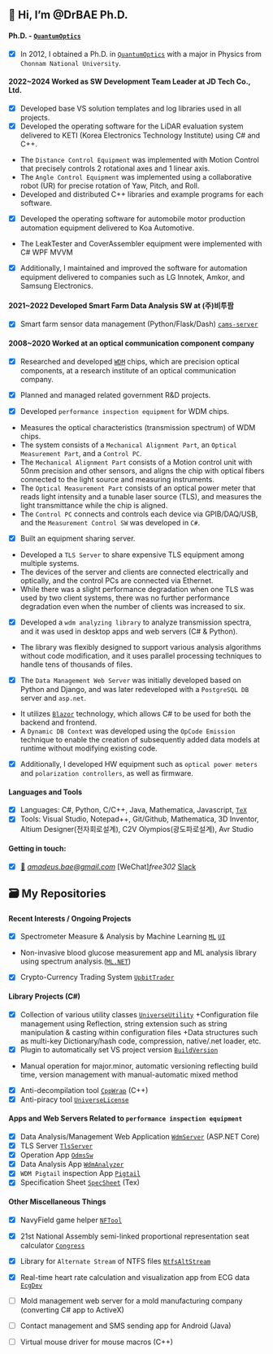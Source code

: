 ## 👋 Hi, I’m @DrBAE Ph.D.
<!-- - 이 문서의 원본 주소는 [여기(https://github.com/drbae)](https://github.com/drbae)입니다. -->

#### Ph.D. -  [`QuantumOptics`](https://ko.wikipedia.org/wiki/%EC%96%91%EC%9E%90%EA%B4%91%ED%95%99)
<!-- - [x] 2012년 전남대학교 물리학과에서 [`QuantumOptics`](https://ko.wikipedia.org/wiki/%EC%96%91%EC%9E%90%EA%B4%91%ED%95%99) 전공으로 박사학위를 취득하였다. -->
- [x] In 2012, I obtained a Ph.D. in [`QuantumOptics`](https://en.wikipedia.org/wiki/Quantum_optics) with a major in Physics from `Chonnam National University`.

<!-- #### 2022~2024  제이디텍(주) `SW개발팀장`으로 근무
- [x] 모든 프로젝트에 사용되는 베이스 VS 솔루션 템플릿, 로그 라이브러리 등을 개발하였다. 
- [x] KETI(전자부품연구원)에 납품하는 LiDAR 평가시스템의 운용SW를 C#과 C++로 개발하였다.
 - `거리제어장비`는 회전2축 직선1축을 정밀제어하는 Motion Controll로 구현하였고
 - `각도제어장비`는 Yaw, Pitch, Roll의 정밀회전을 협동로봇(UR)을 이용하여 구현했다.
 - 각 SW의 C++용 라이브러리와 예제 프로그램을 개발 배포하였다. -->

#### 2022~2024 Worked as SW Development Team Leader at JD Tech Co., Ltd.
- [x] Developed base VS solution templates and log libraries used in all projects.
- [x] Developed the operating software for the LiDAR evaluation system delivered to KETI (Korea Electronics Technology Institute) using C# and C++.
+ The `Distance Control Equipment` was implemented with Motion Control that precisely controls 2 rotational axes and 1 linear axis.
+ The `Angle Control Equipment` was implemented using a collaborative robot (UR) for precise rotation of Yaw, Pitch, and Roll.
+ Developed and distributed C++ libraries and example programs for each software.

<!-- - [x] Koa Automotive(고아정공)에 납품하는 자동차용 Motor 생산 자동화 장비의 운용SW를 개발하였다.
 - `LeakTester`, `CoverAssembler` 장비는 C# WPF MVVM으로 구현하였다. -->
- [x] Developed the operating software for automobile motor production automation equipment delivered to Koa Automotive.
- The LeakTester and CoverAssembler equipment were implemented with C# WPF MVVM

<!-- - [x] 그 외 LG이노텍, Amkor, 삼성전자 등에 납품하는 자동화 장비의 SW를 보수, 개선 작업을 하였다. -->
- [x] Additionally, I maintained and improved the software for automation equipment delivered to companies such as LG Innotek, Amkor, and Samsung Electronics.

<!-- #### 2021~2022  (주)비투팜 `스마트팜` 데이터 분석 SW 개발
- [x] 스마트팜 센서 데이터 관리 (Python/Flask/Dash) [`cams-server`](https://github.com/free302-b2f/cams-server) -->

#### 2021~2022 Developed Smart Farm Data Analysis SW at (주)비투팜
- [x] Smart farm sensor data management (Python/Flask/Dash) [`cams-server`](https://github.com/free302-b2f/cams-server)

#### 2008~2020 Worked at an optical communication component company
- [x] Researched and developed [`WDM`](https://en.wikipedia.org/wiki/Wavelength-division_multiplexing) chips, which are precision optical components, at a research institute of an optical communication company.
- [x] Planned and managed related government R&amp;D projects.

- [x] Developed `performance inspection equipment` for WDM chips.
+ Measures the optical characteristics (transmission spectrum) of WDM chips.
+ The system consists of a `Mechanical Alignment Part`, an `Optical Measurement Part`, and a `Control PC`.
+ The `Mechanical Alignment Part` consists of a Motion control unit with 50nm precision and other sensors, and aligns the chip with optical fibers connected to the light source and measuring instruments.
+ The `Optical Measurement Part` consists of an optical power meter that reads light intensity and a tunable laser source (TLS), and measures the light transmittance while the chip is aligned.
+ The `Control PC` connects and controls each device via GPIB/DAQ/USB, and the `Measurement Control SW` was developed in `C#`.

- [x] Built an equipment sharing server.
+ Developed a `TLS Server` to share expensive TLS equipment among multiple systems.
+ The devices of the server and clients are connected electrically and optically, and the control PCs are connected via Ethernet.
+ While there was a slight performance degradation when one TLS was used by two client systems, there was no further performance degradation even when the number of clients was increased to six.

- [x] Developed a `wdm analyzing library` to analyze transmission spectra, and it was used in desktop apps and web servers (C# & Python).
+ The library was flexibly designed to support various analysis algorithms without code modification, and it uses parallel processing techniques to handle tens of thousands of files.

- [x] The `Data Management Web Server` was initially developed based on Python and Django, and was later redeveloped with a `PostgreSQL DB` server and `asp.net`.
+ It utilizes [`Blazor`](https://docs.microsoft.com/en-us/aspnet/core/blazor/?view=aspnetcore-5.0) technology, which allows C# to be used for both the backend and frontend.   
+ A `Dynamic DB Context` was developed using the `OpCode Emission` technique to enable the creation of subsequently added data models at runtime without modifying existing code.

- [x] Additionally, I developed HW equipment such as `optical power meters` and `polarization controllers`, as well as firmware. 

<!-- #### 2008~2020까지 광통신 기업 연구소 근무
- [x] 광통신 관련 기업의 연구소에서 정밀 광학소자인 [`WDM칩`](https://ko.wikipedia.org/wiki/%ED%8C%8C%EC%9E%A5_%EB%B6%84%ED%95%A0_%EB%8B%A4%EC%A4%91)을 연구개발 하였다.
- [x] 관련 정부R&D과제 기획/관리 하였다.
- [x] WDM 칩의 성능검사장비를 개발하였다.
+ WDM 칩의 광학적 특성(투과스펙트럼)을 측정하여 파일로 저장한다.
+ 시스템은 `Mechanical Alignment Part`, `Optical Measurement Part`, `제어PC`로 구성된다.
+ `Mechanical Alignment Part`는 50nm 정밀도의 Motion 제어부와 기타 센서로 구성되며, 칩을 광원 및 계측기에 연결된 광섬유와 정렬한다.
+ `Optical Measurement Part`는 빛의 세기를 읽는 광파워미터와 가변파장의 레이저 광원(TLS)로 구성되며, 칩이 정렬된 상태에서 광투과율을 측정한다.
+ `제어PC`는 GPIB/DAQ/USB 등으로 각 장치들을 연결/제어하며 `측정제어SW`는 `C#`으로 개발하였다.

- [x] 장비 공유 서버를 제작하였다.
+ 고가의 TLS를 여러 시스템에 공유하기 위해 `TLS Server`를 개발하였다.
+ 서버와 클라이언트의 장치들은 전기적/광학적으로 연결되며 제어PC는 이더넷으로 연결된다.
+ 1개의 TLS를 2개의 클라이언트 시스템이 사용시 약간의 성능저하가 있지만, 이후 6개까지 클라이언트를 늘려도 추가 성능저하는 없었다.

- [x] 투과스펙트럼을 분석하기 위한 `wdm analyzing library`를 개발하여 데스크탑 앱과 웹서버에 사용하였다(C# & Python).
+ 라이브러리는 코드수정 없이 여러 분석알고리즘에 대응하도록 유연하게 설계하였고 수만개의 파일을 처리하는데 병렬처리 기법을 사용한다.

- [x] `데이터관리 Web서버`는 초기버전은 python과 Django기반으로 개발하였으며, 이후 `PostgreSQL` DB서버와 asp.net으로 재개발하였다.
+ 백엔드와 프런트엔드 모두에 C#이 사용가능한 [`Blazor`](https://docs.microsoft.com/en-us/aspnet/core/blazor/?view=aspnetcore-5.0) 기술을 활용하고,
+ 추후 추가되는 데이터모델을 기존코드 수정없이 런타임에 생성할 수 있도록 `OpCode Emission`기법으로 `Dynamic DB Context`를 개발하였다.

- [x] 그 외 광전변환장치(optical powermeter), 편광제어장치(polarization controller) 등 HW장비와 firmware를 개발하였다. -->

#### Languages and Tools
- [x] Languages: C#, Python, C/C++, Java, Mathematica, Javascript, [`TeX`](https://ko.wikipedia.org/wiki/TeX)
- [x] Tools: Visual Studio, Notepad++, Git/Github, Mathematica, 3D Inventor, Altium Designer(전자회로설계), C2V Olympios(광도파로설계), Avr Studio

#### Getting in touch:
- [x] [:e-mail:](mailto:amadeus.bae@gmail.com) *amadeus.bae@gmail.com* [WeChat]*free302* [Slack](https://universesoft.slack.com/)

## :card_file_box: My Repositories
<!-- 관리를 위해 되도록 앱(UI)과 라이브러리를 분리하였다. -->

#### Recent Interests / Ongoing Projects <!-- 최근 관심분야/진행중 프로젝트 (C#/Python) -->
- [x] Spectrometer Measure & Analysis by Machine Learning [`ML`](https://github.com/free302/FiraAiSpecML) [`UI`](https://github.com/free302/FiraAiSpec)
 + Non-invasive blood glucose measurement app and ML analysis library using spectrum analysis.([`ML.NET`](https://docs.microsoft.com/ko-kr/dotnet/machine-learning/))
- [x] Crypto-Currency Trading System [`UpbitTrader`](https://github.com/free302-BC/UpbitTrader)

#### Library Projects (C#)
<!-- - [x] 각종 유틸리티 클래스 모음 [`UniverseUtility`](https://github.com/free302/UniverseUtility)
 - Reflection을 이용한 설정파일관리, 설정파일내 문자열 조작&Casting 등 문자열 확장
 - 다중키 Dictionary/해쉬코드 등 자료구조, 압축, native/.net 로더 등
- [x] VS 프로젝트 버전을 자동으로 설정해주는 플러그인 [`BuildVersion`](https://github.com/free302/BuildVersion)
 - major.minor는 수동조작, 빌드 시각을 반영한 자동버전, 수동-자동 혼합 방식의 버전 관리 기능 -->
- [x] Collection of various utility classes  [`UniverseUtility`](https://github.com/free302/UniverseUtility)
+Configuration file management using Reflection, string extension such as string manipulation & casting within configuration files
+Data structures such as multi-key Dictionary/hash code, compression, native/.net loader, etc.
- [x] Plugin to automatically set VS project version [`BuildVersion`](https://github.com/free302/BuildVersion)
+ Manual operation for major.minor, automatic versioning reflecting build time, version management with manual-automatic mixed method
- [x] Anti-decompilation tool [`CppWrap`](https://github.com/free302/CppWrap) (C++)
- [x] Anti-piracy tool [`UniverseLicense`](https://github.com/free302/UniverseLicense)

<!-- #### 광특성 측정시스템 운용 관련 앱 및 웹서버
- [x] 데이터 분석/관리 Web Application [`WdmServer`](https://github.com/drbae/WdmServer) (ASP.NET Core)
- [x] 광특성 측정시스템의 서버 앱 [`TlsServer`](https://github.com/drbae/TlsServer)
- [x] 광특성 측정시스템의 클라이언트 앱 [`OdmsSw`](https://github.com/drbae/OdmsSw)
- [x] 광특성 측정시스템의 데이터분석 앱 [`WdmAnalyzer`](https://github.com/drbae/WdmAnalyzer)
- [x] WDM모듈 측정용 앱 [`Pigtail`](https://github.com/drbae/Pigtail)
- [x] `광특성 측정시스템`의 사양서 [`SpecSheet`](https://github.com/free302/SpecSheet) (Tex) -->

#### Apps and Web Servers Related to `performance inspection equipment`
- [x] Data Analysis/Management Web Application [`WdmServer`](https://github.com/drbae/WdmServer) (ASP.NET Core)
- [x] TLS Server [`TlsServer`](https://github.com/drbae/TlsServer)
- [x] Operation App [`OdmsSw`](https://github.com/drbae/OdmsSw)
- [x] Data Analysis App [`WdmAnalyzer`](https://github.com/drbae/WdmAnalyzer)
- [x] `WDM Pigtail` inspection App [`Pigtail`](https://github.com/drbae/Pigtail)
- [x] Specification Sheet [`SpecSheet`](https://github.com/free302/SpecSheet) (Tex)

<!-- #### 기타 잡다한 것들
- [x] NavyField 게임 수병뽑기 자동화 툴 [`NFTool`](https://github.com/free302/NFTool)
- [x] 21대 총선 준연동제 국회의석수 계산기 [`Congress`](https://github.com/free302/Congress)
- [x] NTFS 파일의 alternate stream lib [`NtfsAltStream`](https://github.com/free302/NtfsAltStream)
- [x] 심전도 데이터에서 실시간 심박수 계산 및 시각화 앱 [`EcgDev`](https://github.com/free302/EcgDev)
- [ ] *금형제조업체의 금형관리 웹서버 (C# app을 activex로 변환)*
- [ ] *Android 용 연락처 관리, SMS 발송 앱 (Java)*
- [ ] *마우스 매크로를 위한 가상 마우스 드라이버 (C++)* -->

#### Other Miscellaneous Things
- [x] NavyField game helper [`NFTool`](https://github.com/free302/NFTool)
- [x] 21st National Assembly semi-linked proportional representation seat calculator [`Congress`](https://github.com/free302/Congress)
- [x] Library for `Alternate Stream` of NTFS files [`NtfsAltStream`](https://github.com/free302/NtfsAltStream)
- [x] Real-time heart rate calculation and visualization app from ECG data [`EcgDev`](https://github.com/free302/EcgDev)
- [ ] Mold management web server for a mold manufacturing company (converting C# app to ActiveX)
- [ ] Contact management and SMS sending app for Android (Java)
- [ ] Virtual mouse driver for mouse macros (C++)


<!--
**drbae/drbae** is a ✨ _special_ ✨ repository because its `README.md` (this file) appears on your GitHub profile.

Here are some ideas to get you started:

- 🔭 I’m currently working on ...
- 🌱 I’m currently learning ...
- 👯 I’m looking to collaborate on ...
- 🤔 I’m looking for help with ...
- 💬 Ask me about ...
- 📫 How to reach me: ...
- 😄 Pronouns: ...
- ⚡ Fun fact: ...
-->

